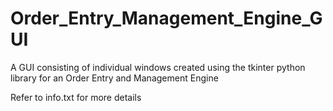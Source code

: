 # Order_Entry_Management_Engine_GUI
A GUI consisting of individual windows created using the tkinter python library for an Order Entry and Management Engine

Refer to info.txt for more details
